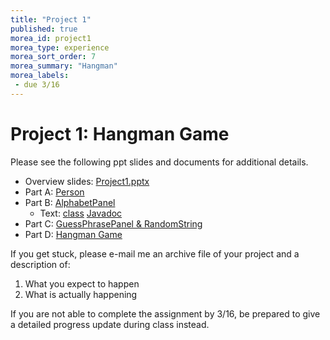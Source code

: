 ```yaml
---
title: "Project 1"
published: true
morea_id: project1
morea_type: experience
morea_sort_order: 7
morea_summary: "Hangman"
morea_labels:
 - due 3/16
---
```


# Project 1: Hangman Game

Please see the following ppt slides and documents for additional details.

* Overview slides: [Project1.pptx](project1/Project1.pptx)
* Part A: [Person](project1/A-Person.docx)
* Part B: [AlphabetPanel](project1/B-AlphabetPanel.docx)
  * Text: [class](project1/Text.java) [Javadoc](project1/Text.html)
* Part C: [GuessPhrasePanel & RandomString](project1/C-GuessPhrasePanel.docx)
* Part D: [Hangman Game](project1/D-HangmanGame.docx)

If you get stuck, please e-mail me an archive file of your project and a description of:

  1. What you expect to happen
  1. What is actually happening
  
If you are not able to complete the assignment by 3/16, be prepared to give a detailed progress update during class instead.